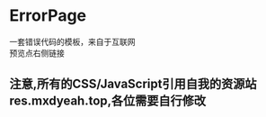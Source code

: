 # ErrorPage
一套错误代码的模板，来自于互联网   
预览点右侧链接    
## 注意,所有的CSS/JavaScript引用自我的资源站res.mxdyeah.top,各位需要自行修改
